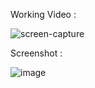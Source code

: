 
Working Video :

![screen-capture](https://user-images.githubusercontent.com/44124050/110751218-90f3b600-8269-11eb-88e5-38d48117c59a.gif)

Screenshot :

![image](https://user-images.githubusercontent.com/44124050/110749827-9c45e200-8267-11eb-87cc-22d8f63040b7.png)

